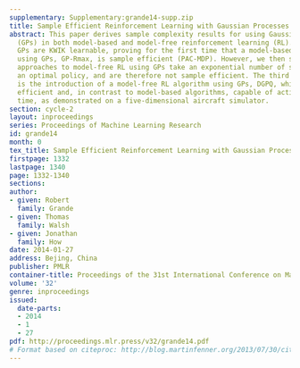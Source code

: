 ```yaml
---
supplementary: Supplementary:grande14-supp.zip
title: Sample Efficient Reinforcement Learning with Gaussian Processes
abstract: This paper derives sample complexity results for using Gaussian Processes
  (GPs) in both model-based and model-free reinforcement learning (RL). We show that
  GPs are KWIK learnable, proving for the first time that a model-based RL approach
  using GPs, GP-Rmax, is sample efficient (PAC-MDP). However, we then show that previous
  approaches to model-free RL using GPs take an exponential number of steps to find
  an optimal policy, and are therefore not sample efficient. The third and main contribution
  is the introduction of a model-free RL algorithm using GPs, DGPQ, which is sample
  efficient and, in contrast to model-based algorithms, capable of acting in real
  time, as demonstrated on a five-dimensional aircraft simulator.
section: cycle-2
layout: inproceedings
series: Proceedings of Machine Learning Research
id: grande14
month: 0
tex_title: Sample Efficient Reinforcement Learning with Gaussian Processes
firstpage: 1332
lastpage: 1340
page: 1332-1340
sections: 
author:
- given: Robert
  family: Grande
- given: Thomas
  family: Walsh
- given: Jonathan
  family: How
date: 2014-01-27
address: Bejing, China
publisher: PMLR
container-title: Proceedings of the 31st International Conference on Machine Learning
volume: '32'
genre: inproceedings
issued:
  date-parts:
  - 2014
  - 1
  - 27
pdf: http://proceedings.mlr.press/v32/grande14.pdf
# Format based on citeproc: http://blog.martinfenner.org/2013/07/30/citeproc-yaml-for-bibliographies/
---
```

